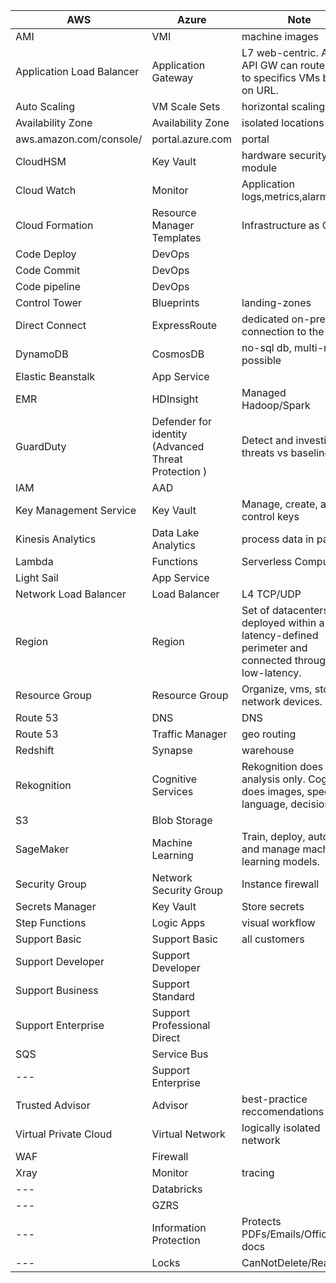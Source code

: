 | AWS	                     | Azure                        | Note                       | 
| ------------------------ | -----------------------------|----------------------------|
| AMI                      | VMI                          | machine images|
| Application Load Balancer| Application Gateway          | L7 web-centric. Azure API GW can route traffic to specifics VMs based on URL.|
| Auto Scaling             | VM Scale Sets                | horizontal scaling|
| Availability Zone        | Availability Zone            | isolated locations|
| aws.amazon.com/console/  | portal.azure.com             | portal|
| CloudHSM                 | Key Vault                    | hardware security module|
| Cloud Watch              | Monitor                      | Application logs,metrics,alarms|
| Cloud Formation          | Resource Manager Templates   | Infrastructure as Code|
| Code Deploy              | DevOps                       | |
| Code Commit              | DevOps                       | |
| Code pipeline            | DevOps                       | |
| Control Tower            | Blueprints                   | landing-zones|
| Direct Connect           | ExpressRoute                 | dedicated on-prem connection to the cloud|
| DynamoDB                 | CosmosDB                     | no-sql db, multi-region possible|
| Elastic Beanstalk        | App Service                  | |
| EMR                      | HDInsight                    | Managed Hadoop/Spark|
| GuardDuty                | Defender for identity (Advanced Threat Protection )   | Detect and investigate threats vs baseline|
| IAM                      | AAD                          | |
| Key Management Service   | Key Vault                    | Manage, create, and control keys |
| Kinesis Analytics        | Data Lake Analytics          | process data in parallel|
| Lambda                   | Functions                    | Serverless Compute|
| Light Sail               | App Service                  | |
| Network Load Balancer    | Load Balancer                | L4 TCP/UDP|
| Region                   | Region                       | Set of datacenters deployed within a latency-defined perimeter and connected through low-latency.|
| Resource Group           | Resource Group               | Organize, vms, storage, network devices.|
| Route 53                 | DNS                          | DNS|
| Route 53                 | Traffic Manager              | geo routing|
| Redshift                 | Synapse                      | warehouse |
| Rekognition              | Cognitive Services           | Rekognition does image analysis only. Cognitive does images, speech, language, decision. |
| S3                       | Blob Storage                 | |
| SageMaker                | Machine Learning             | Train, deploy, automate, and manage machine learning models.|
| Security Group           | Network Security Group       | Instance firewall|
| Secrets Manager          | Key Vault                    | Store secrets|
| Step Functions           | Logic Apps                   | visual workflow |
| Support Basic            | Support Basic                | all customers|
| Support Developer        | Support Developer            | |
| Support Business         | Support Standard             | |
| Support Enterprise       | Support Professional Direct  | |
| SQS                      | Service Bus                  | |
| ---                      | Support Enterprise           | |
| Trusted Advisor          | Advisor                      | best-practice reccomendations|
| Virtual Private Cloud    | Virtual Network              | logically isolated network |
| WAF                      | Firewall                     |  |
| Xray                     | Monitor                      | tracing |
| ---                      | Databricks                   | |
| ---                      | GZRS                         | |
| ---                      | Information Protection       | Protects PDFs/Emails/Offics docs|
| ---                      | Locks                        | CanNotDelete/ReadOnly|
